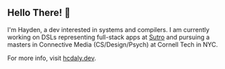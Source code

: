 ## Hello There! 👋

I'm Hayden, a dev interested in systems and compilers. I am currently working on DSLs representing full-stack apps at [Sutro](https://sutro.xyz/) and pursuing a masters in Connective Media (CS/Design/Psych) at Cornell Tech in NYC.

For more info, visit [hcdaly.dev](https://hcdaly.dev/).
